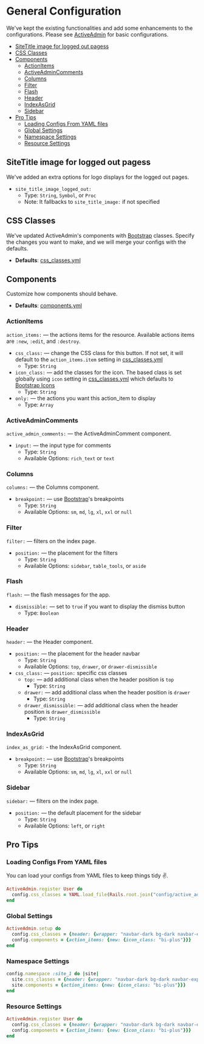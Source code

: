 [ActiveAdmin]: https://activeadmin.info/1-general-configuration.html
[Bootstrap]: https://getbootstrap.com/docs/5.0/getting-started/introduction/
[Bootstrap Icons]: https://icons.getbootstrap.com/
[css_classes.yml]: ../lib/active_admin_bootstrap/fixtures/css_classes.yml
[components.yml]: ../lib/active_admin_bootstrap/fixtures/components.yml

# General Configuration <!-- omit in toc -->
We've kept the existing functionalities and add some enhancements to the configurations. Please see [ActiveAdmin] for basic configurations.

- [SiteTitle image for logged out pagess](#sitetitle-image-for-logged-out-pagess)
- [CSS Classes](#css-classes)
- [Components](#components)
  - [ActionItems](#actionitems)
  - [ActiveAdminComments](#activeadmincomments)
  - [Columns](#columns)
  - [Filter](#filter)
  - [Flash](#flash)
  - [Header](#header)
  - [IndexAsGrid](#indexasgrid)
  - [Sidebar](#sidebar)
- [Pro Tips](#pro-tips)
  - [Loading Configs From YAML files](#loading-configs-from-yaml-files)
  - [Global Settings](#global-settings)
  - [Namespace Settings](#namespace-settings)
  - [Resource Settings](#resource-settings)

## SiteTitle image for logged out pagess
We've added an extra options for logo displays for the logged out pages.
- `site_title_image_logged_out:`
  - Type: `String`, `Symbol`, or `Proc`
  - Note: It fallbacks to `site_title_image:` if not specified

## CSS Classes
We've updated ActiveAdmin's components with [Bootstrap] classes. Specify the changes you want to make, and we will merge your configs with the defaults.

- **Defaults**: [css_classes.yml]

## Components
Customize how components should behave.

- **Defaults**: [components.yml]

### ActionItems
`action_items:` — the actions items for the resource. Available actions items are `:new`, `:edit`, and `:destroy`.

- `css_class:` — change the CSS class for this button. If not set, it will default to the `action_items.item` setting in [css_classes.yml]
  - Type: `String`
- `icon_class:` — add the classes for the icon. The based class is set globally using `icon` setting in [css_classes.yml] which defaults to [Bootstrap Icons]
  - Type: `String`
- `only:` — the actions you want this action_item to display
  - Type: `Array`

### ActiveAdminComments
`active_admin_comments:` — the ActiveAdminComment component.

- `input:` — the input type for comments
  - Type: `String`
  - Available Options: `rich_text` or `text`

### Columns
`columns:` — the Columns component.

- `breakpoint:` — use [Bootstrap]'s breakpoints
  - Type: `String`
  - Available Options: `sm`, `md`, `lg`, `xl`, `xxl` or `null`

### Filter
`filter:` — filters on the index page.

- `position:` — the placement for the filters
  - Type: `String`
  - Available Options: `sidebar`, `table_tools`, or `aside`

### Flash
`flash:` — the flash messages for the app.

- `dismissible:` — set to `true` if you want to display the dismiss button
  - Type: `Boolean`

### Header
`header:` — the Header component.

- `position:` — the placement for the header navbar
  - Type: `String`
  - Available Options: `top`, `drawer`, or `drawer-dismissible`
- `css_class:` — `position:` specific css classes
  - `top:` — add additional class when the header position is `top`
    - Type: `String`
  - `drawer:` — add additional class when the header position is `drawer`
    - Type: `String`
  - `drawer_dismissible:` — add additional class when the header position is `drawer_dismissible`
    - Type: `String`

### IndexAsGrid
`index_as_grid:` - the IndexAsGrid component.

- `breakpoint:` — use [Bootstrap]'s breakpoints
  - Type: `String`
  - Available Options: `sm`, `md`, `lg`, `xl`, `xxl` or `null`

### Sidebar
`sidebar:` — filters on the index page.

- `position:` — the default placement for the sidebar
  - Type: `String`
  - Available Options: `left`, or `right`

## Pro Tips
### Loading Configs From YAML files
You can load your configs from YAML files to keep things tidy ✌️.

```ruby
ActiveAdmin.register User do
  config.css_classes = YAML.load_file(Rails.root.join("config/active_admin_bootstrap/users/css_classes.yml").to_s)
end
```

### Global Settings
```ruby
ActiveAdmin.setup do
  config.css_classes = {header: {wrapper: "navbar-dark bg-dark navbar-expand-lg"}}
  config.components = {action_items: {new: {icon_class: "bi-plus"}}}
end
```

### Namespace Settings
```ruby
config.namespace :site_1 do |site|
  site.css_classes = {header: {wrapper: "navbar-dark bg-dark navbar-expand-lg"}}
  site.components = {action_items: {new: {icon_class: "bi-plus"}}}
end
```

### Resource Settings
```ruby
ActiveAdmin.register User do
  config.css_classes = {header: {wrapper: "navbar-dark bg-dark navbar-expand-lg"}}
  config.components = {action_items: {new: {icon_class: "bi-plus"}}}
end
```